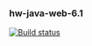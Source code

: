 ### hw-java-web-6.1
[![Build status](https://ci.appveyor.com/api/projects/status/8ylrq742crnv00iv?svg=true)](https://ci.appveyor.com/project/Redarek/hw-java-web-6-1)
